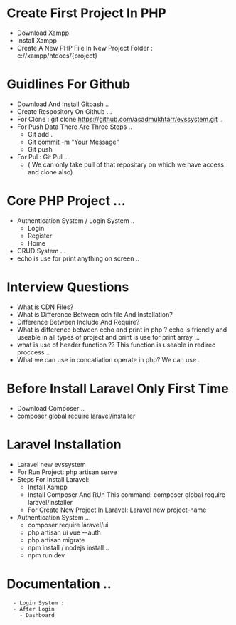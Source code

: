 # Create First Project In PHP
- Download Xampp 
- Install Xampp
- Create A New PHP File In New Project Folder : c://xampp/htdocs/{project}

# Guidlines For Github
- Download And Install Gitbash ..
- Create Respository On Github ...
- For Clone : git clone https://github.com/asadmukhtarr/evssystem.git ..
- For Push Data There Are Three Steps ..
    - Git add .
    - Git commit -m "Your Message"
    - Git push 
- For Pul : Git Pull ... 
  - ( We can only take pull of that repositary on which we have access and clone also)
# Core PHP Project ...
  - Authentication System / Login System ..
      - Login
      - Register 
      - Home
  - CRUD System ...
  - echo is use for print anything on screen ..
# Interview Questions
  - What is CDN Files?
  - What is Difference Between cdn file And Installation?
  - Difference Between Include And Require? 
  - What is difference between echo and print in php ? echo is friendly and useable in all types of project and    print is use for print array ...
  -  what is use of header function ?? This function is useable in redirec proccess ..
  - What we can use in concatiation operate in php? We can use .
# Before Install Laravel Only First Time 
  - Download Composer ..
  - composer global require laravel/installer
# Laravel Installation
  - Laravel new evssystem
  - For Run Project: php artisan serve
  - Steps For Install Laravel:
      - Install Xampp
      - Install Composer And RUn This command: composer global require laravel/installer
      - For Create New Project In Laravel: Laravel new project-name 
  - Authentication System ...
      - composer require laravel/ui
      - php artisan ui vue --auth
      - php artisan migrate
      - npm install /  nodejs install .. 
      - npm run dev 
# Documentation ..
      - Login System :
      - After Login 
        - Dashboard
        
